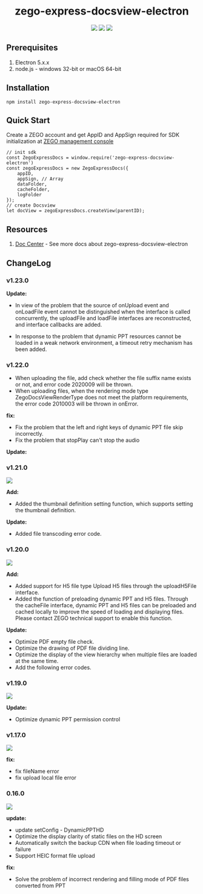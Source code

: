 <div align="center">

# zego-express-docsview-electron

![](https://img.shields.io/badge/-zego-%2351A8DD)
![](https://img.shields.io/badge/%E6%96%87%E4%BB%B6%E8%BD%AC%E7%A0%81-docsview-orange)
![](https://img.shields.io/badge/electron-5.x.x-%23A8497A)

</div>

## Prerequisites

1. Electron 5.x.x
2. node.js - windows 32-bit or macOS 64-bit

## Installation

    npm install zego-express-docsview-electron

## Quick Start

Create a ZEGO account and get AppID and AppSign required for SDK initialization at [ZEGO management console](https://doc-en.zego.im/en/1271.html)

    // init sdk
    const ZegoExpressDocs = window.require('zego-express-docsview-electron')
    const zegoExpressDocs = new ZegoExpressDocs({
        appID,
        appSign, // Array
        dataFolder,
        cacheFolder,
        logFolder
    });
    // create Docsview
    let docView = zegoExpressDocs.createView(parentID);

## Resources

1. [Doc Center](https://doc-zh.zego.im/zh/6491.html) - See more docs about zego-express-docsview-electron

## ChangeLog

### v1.23.0


**Update:**

- In view of the problem that the source of onUpload event and onLoadFile event cannot be distinguished when the interface is called concurrently, the uploadFile and loadFile interfaces are reconstructed, and interface callbacks are added.

- In response to the problem that dynamic PPT resources cannot be loaded in a weak network environment, a timeout retry mechanism has been added.

### v1.22.0

-   When uploading the file, add check whether the file suffix name exists or not, and error code 2020009 will be thrown.
-   When uploading files, when the rendering mode type ZegoDocsViewRenderType does not meet the platform requirements, the error code 2010003 will be thrown in onError.

**fix:**

-   Fix the problem that the left and right keys of dynamic PPT file skip incorrectly.
-   Fix the problem that stopPlay can't stop the audio

**Update:**

### v1.21.0

![](https://img.shields.io/badge/-2021--05--31-%23D4DFE6)

**Add:**

-   Added the thumbnail definition setting function, which supports setting the thumbnail definition.

**Update:**

-   Added file transcoding error code.

### v1.20.0

![](https://img.shields.io/badge/-2021--04--29-%23D4DFE6)

**Add:**

-   Added support for H5 file type Upload H5 files through the uploadH5File interface.
-   Added the function of preloading dynamic PPT and H5 files.
    Through the cacheFile interface, dynamic PPT and H5 files can be preloaded and cached locally to improve the speed of loading and displaying files. Please contact ZEGO technical support to enable this function.

**Update:**

-   Optimize PDF empty file check.
-   Optimize the drawing of PDF file dividing line.
-   Optimize the display of the view hierarchy when multiple files are loaded at the same time.
-   Add the following error codes.

### v1.19.0

![](https://img.shields.io/badge/-2021--04--01-%23D4DFE6)

**Update:**

-   Optimize dynamic PPT permission control

### v1.17.0

![](https://img.shields.io/badge/-2021--02--01-%23D4DFE6)

**fix:**

-   fix fileName error
-   fix upload local file error

### 0.16.0

![](https://img.shields.io/badge/-2021--01--21-%23D4DFE6)

**update:**

-   update setConfig - DynamicPPTHD
-   Optimize the display clarity of static files on the HD screen
-   Automatically switch the backup CDN when file loading timeout or failure
-   Support HEIC format file upload

**fix:**

-   Solve the problem of incorrect rendering and filling mode of PDF files converted from PPT
